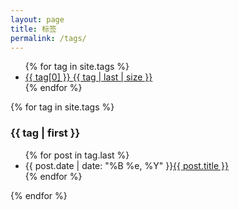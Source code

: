 ```yaml
---
layout: page
title: 标签
permalink: /tags/
---
```


<div id="tags">
  <ul id="label_box">
  {% for tag in site.tags %}
    <li><a href="{{ site.baseurl }}/tags/#{{ tag[0] }}">{{ tag[0] }} <span>{{ tag | last | size }}</span></a></li>
  {% endfor %}
  </ul>

  <div class="post post-list">
  {% for tag in site.tags %}
  <h3 id="{{ tag | first }}">{{ tag | first }}</h3>
  <ul>
      {% for post in tag.last %}
          <li><span class="date">{{ post.date | date: "%B %e, %Y" }}</span><a href="{{ post.url | prepend: site.baseurl }}">{{ post.title }}</a></li>
      {% endfor %}
  </ul>
  {% endfor %}
  </div>
</div>
